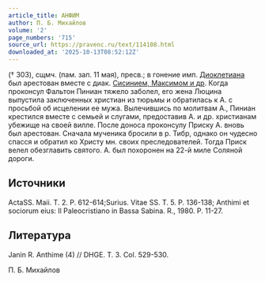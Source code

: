 ```yaml
---
article_title: АНФИМ
author: П. Б. Михайлов
volume: '2'
page_numbers: '715'
source_url: https://pravenc.ru/text/114108.html
downloaded_at: '2025-10-13T08:52:12Z'
---
```


(† 303), сщмч. (пам. зап. 11 мая), пресв.; в гонение имп. [Диоклетиана](https://pravenc.ru/text/ДИОКЛЕТИАН.html) был арестован вместе с диак. [Сисинием, Максимом и др](<https://pravenc.ru/text/Сисинием  Максимом и др.html>). Когда проконсул Фальтон Пиниан тяжело заболел, его жена Люцина выпустила заключенных христиан из тюрьмы и обратилась к А. с просьбой об исцелении ее мужа. Вылечившись по молитвам А., Пиниан крестился вместе с семьей и слугами, предоставив А. и др. христианам убежище на своей вилле. После доноса проконсулу Приску А. вновь был арестован. Сначала мученика бросили в р. Тибр, однако он чудесно спасся и обратил ко Христу мн. своих преследователей. Тогда Приск велел обезглавить святого. А. был похоронен на 22-й миле Соляной дороги.

## Источники

ActaSS. Maii. T. 2. P. 612-614;Surius. Vitae SS. T. 5. P. 136-138; Anthimi et sociorum eius: Il Paleocristiano in Bassa Sabina. R., 1980. P. 11-27.

## Литература

Janin R. Anthime (4) // DHGE. T. 3. Col. 529-530.

П. Б. Михайлов
